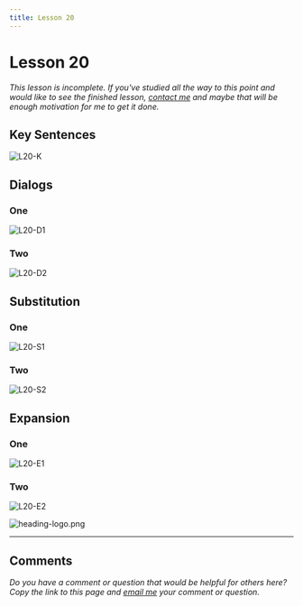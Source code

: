 ```yaml
---
title: Lesson 20
---
```


# Lesson 20

*This lesson is incomplete. If you've studied all the way to this point and would like to see the finished lesson, [contact me](/contact/) and maybe that will be enough motivation for me to get it done.*

## Key Sentences

![L20-K](./images/L20-K.png)

## Dialogs

### One

![L20-D1](./images/L20-D1.png)

### Two

![L20-D2](./images/L20-D2.png)

## Substitution

### One

![L20-S1](./images/L20-S1.png)

### Two

![L20-S2](./images/L20-S2.png)

## Expansion

### One

![L20-E1](./images/L20-E1.png)

### Two

![L20-E2](./images/L20-E2.png)

![heading-logo.png](/img/heading-logo.png)

---

## Comments

*Do you have a comment or question that would be helpful for others here? Copy the link to this page and [email me](/contact/) your comment or question.*